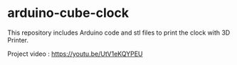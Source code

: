 # arduino-cube-clock

This repository includes Arduino code and stl files to print the clock with 3D Printer.

Project video : https://youtu.be/UtV1eKQYPEU
